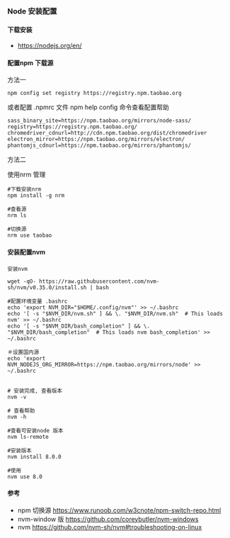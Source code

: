 ### Node 安装配置

#### 下载安装 
- https://nodejs.org/en/

#### 配置npm 下载源

方法一
```
npm config set registry https://registry.npm.taobao.org

```
或者配置 .npmrc 文件  npm help config 命令查看配置帮助
```
sass_binary_site=https://npm.taobao.org/mirrors/node-sass/
registry=https://registry.npm.taobao.org/
chromedriver_cdnurl=http://cdn.npm.taobao.org/dist/chromedriver
electron_mirror=https://npm.taobao.org/mirrors/electron/
phantomjs_cdnurl=https://npm.taobao.org/mirrors/phantomjs/
```


方法二

使用nrm 管理
```
#下载安装nrm
npm install -g nrm

#查看源
nrm ls

#切换源
nrm use taobao

```

#### 安装配置nvm 
```
安装nvm

wget -qO- https://raw.githubusercontent.com/nvm-sh/nvm/v0.35.0/install.sh | bash

#配置环境变量 .bashrc
echo 'export NVM_DIR="$HOME/.config/nvm"' >> ~/.bashrc
echo '[ -s "$NVM_DIR/nvm.sh" ] && \. "$NVM_DIR/nvm.sh"  # This loads nvm' >> ~/.bashrc
echo '[ -s "$NVM_DIR/bash_completion" ] && \. "$NVM_DIR/bash_completion"  # This loads nvm bash_completion' >> ~/.bashrc

＃设置国内源
echo 'export NVM_NODEJS_ORG_MIRROR=https://npm.taobao.org/mirrors/node' >> ~/.bashrc


# 安装完成, 查看版本
nvm -v 

# 查看帮助
nvm -h 

#查看可安装node 版本
nvm ls-remote

#安装版本
nvm install 8.0.0

#使用
nvm use 8.0
```

#### 参考
- npm 切换源  https://www.runoob.com/w3cnote/npm-switch-repo.html
- nvm-window 版 https://github.com/coreybutler/nvm-windows
- nvm https://github.com/nvm-sh/nvm#troubleshooting-on-linux